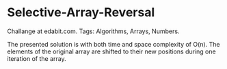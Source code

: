 
# Selective-Array-Reversal

Challange at edabit.com. Tags: Algorithms, Arrays, Numbers.

The presented solution is with both time and space complexity of O(n). 
The elements of the original array are shifted to their new positions
during one iteration of the array.
